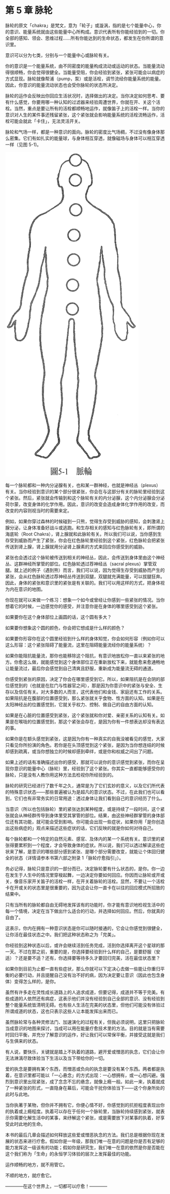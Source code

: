 # 第 5 章 脉轮

脉轮的原文「chakra」是梵文，意为「轮子」或漩涡，指的是七个能量中心，你的意识、能量系统就由这些能量中心所构成。意识代表所有你能经验到的一切。你全部的感知、领会、思维过程……所有你能达到的生命状态，都发生在你所谓的意识里。

意识可以分为七类，分别与一个能量中心或脉轮有关。

你的意识是一个能量系统，由不同密度的能量构成流动或运动的状态。当能量流动得很顺畅，你会觉得很健全。当能量受阻，你会经验到紧张，紧张可能会以病症的方式显现。脉轮就像帮浦（pump，泵）或是活栓，调节流经你能量系统的能量。因此，你意识的能量流动状态也会受你脉轮的状态所决定。

脉轮的运作会反映出你回应生活状况时，选择做出的决定。当你决定如何思考、要有什么感觉，你要用哪一种认知的过滤器来经验周遭世界，你就在开、关这个活栓。当然，重点是要让所有的活栓都顺畅地运作，就像笛子上的活栓一样。当你的意识对人生的某件事还残留紧张，这个紧张就会影响能量系统的活栓流畅运作，活栓可能会就此「卡住」，无法灵活开关。

脉轮和气场一样，都是一种意识的面向。脉轮的密度比气场稠，不过没有像身体那么密集。它们有如扎实的能量球，与身体相互穿透，就像磁场与身体可以相互穿透一样（见图 5-1)。

![img](5-1.png)

每一个脉轮都和一种内分泌腺有关，也和某一群神经，也就是神经丛（plexus）有关。当你经验到意识的某个部分很紧张，你会在与这部分有关的脉轮里经验到这个紧张。然后，紧张就会传输到和这个脉轮有关的内分泌腺，这个内分泌腺会分泌荷尔蒙，改变身体的化学作用。因此，意识的改变会造成身体化学作用的改变，而改变的内容则视当时的需要来定。

例如，如果你穿过森林的时候碰到一只熊，觉得生存受到威胁的感知，会刺激肾上腺分泌，让身体准备好战斗或逃跑。和生存相关的感知与红色脉轮有关，即所谓的海底轮（Root Chakra），肾上腺就和此脉轮有关。所以我们可以说，当你感到生存受到威胁而产生了紧张，你会在红色脉轮里经验到这个紧张，红色脉轮会把紧张传送到肾上腺，肾上腺就用分泌肾上腺素的方式来回应你感受到的威胁。

紧张也会透过这个脉轮被传送到相关的神经丛，因此，会传送到身体里由这个神经丛、这群神经所掌管的部位。红色脉轮透过荐神经丛（sacral plexus）掌管双腿。就上述的例子（遇到熊）而言，我们可以说，因为觉得生存受到威胁而产生的紧张，会从红色脉轮透过荐神经丛传送到双腿，双腿就充满能量，可以拔腿狂奔。因此，身体的紧张和意识里的紧张是有关联的。我们可以用这样的方式，把身体视为内在意识的地图。

你现在就可以来做一个练习：想象一个如今或曾经让你感到一些紧张的情况。当你想着它的时候，一边感觉你的感受，并注意你是在身体的哪里感受到这个紧张。

如果要你在这个身体部位上画圆的话，这个圆有多大？

如果要你想象这个圆的颜色，你会把它想成是什么样的颜色？

如果要你形容你在这个圆里经验到什么样的身体知觉，你会如何形容（例如你可以这么形容：这个紧张阻碍了能量流，这里在阻碍能量流经你的能量系统）？

如果你能阻抗能量流，那你也能移除这个阻抗，有意识地放松你一直以来紧张的地方。你愈这么做，就能感觉到这个身体部位正在重新放松下来，就能愈来愈通畅地让能量流过，最后你会感觉到自己清爽且舒服，重新成为能量流无碍的通道。

你感受到紧张的原因，决定了你会在哪里感受到它。所以，如果阻抗是在会阴的部位感觉到的（也就是在肛门与性器官之间），那是因为你意识中的紧张与安全、生存以及信任有关。对大多数的人而言，这代表他们和金钱、家庭还有工作的关系。如果阻抗是在腹部的位置感受到，那么紧张就关乎食物、性方面的认知。如果是在太阳神经丛的位置感觉到，它就关乎权力、控制、做自己的自由方面的认知。

如果是在心脏的位置感受到紧张，这个紧张就和你对爱、亲密关系的认知有关。如果是在喉咙的位置感觉到，那这个紧张会存在，是因为你有一件想表达却没有表达的事。

如果你是在额头感觉到紧张，这是因为你有一种真实的自我没被看见的感觉，大家只看见你所扮演的角色。若你是在头顶感觉到这个紧张，是因为当你想连结的时候却感到疏离，或当你想独立的时候却感到牵绊，或是你和权威之间出了问题。

如果上述的话有准确描述出你的感受，那就可以说你的意识感觉到紧张，而你在呈现你意识的能量中心（脉轮）里，经验到了这个紧张。你其实一直都能够感受你的脉轮，只是没有人教你用这种方法去检视你所经验到的。

脉轮的研究已经进行了数千年之久，通常是为了它们玄妙的意义，以及它们所代表的特殊意识状态——那些普遍被认为是超凡的意识状态。不过，在此我们也可以看到，它们也有非常务实的日常用途：透过身体让我们看到自己的意识经历了什么。


当意识（所以也包括脉轮）里的紧张达到某种程度，或是持续了一段时间，这个紧张就会从神经群传导到身体里受其掌管的部位。结果，由这些神经群掌管的身体部位还有其功能，就可能会受到影响。你可能会出现一些症状，如果你用「是你创造出这些病症的」观点来描述这些症状的话，它们反映的就是你如何对待自己。

每个脉轮都和一个特定的自然元素、感官、及体内的某一个系统有关。意识里的紧张得要累积到一个程度，才会导致身体的症状。所以说，我们可以透过解读这些症状来了解，是意识的哪些部分感到紧张、是哪个部分需要改变，就能让个体回归健全的状态（详情请参本书第六部之附录 1「脉轮疗愈指引」）。

务必记得，脉轮只是意识的一部分而已，决定脉轮要有什么状态的，是你。你一边在发生于人生中的情况里穿梭起舞，一边决定你要如何回应。你因而让脉轮或开或关，像音乐家开关笛子的活栓一样，在开关着脉轮的活栓。显然，不要让一个活栓卡在开或关的状态里是很重要的，因为这会让你一直卡在以往的回应模式所招致的结果中。

只有当所有的脉轮都自由无碍地发挥该有的功能时，你才能有意识地检视生活中的每一个情境，决定在当下做出什么适合的行动，并选择如何回应。然后，你就真的自由了。

这表示，你内在拥有一种意识状态是你可以随时接通的，它会让你感觉到很健全，让你活在最佳状态之中。我们把这种状态称之为「完美」。

你经验到这种状态以后，或许会继续活到任务完成，活到你选择离开这个星球的那一天。不过在那之前，重要的是，你选择要经验到什么样的自己，是要舒服（安适）？还是要不适？还有，你选择要等待多久才要回归完美，活在最佳状态里？

如果你到目前为止都一直有些症状，那么你就可以下定决心去做一些能让你重归平衡的必要行动，并且提醒自己没有治不好的病，因为决定要让意识（因此也包含身体）变得怎么样的，是你。

虽然有许多走在灵性成长道路上的人追求成道，但要记得，成道并不等于完美。有些成道的人依然还有病症，这表示他们并没有经验到自己全部的意识、没有经验到整个能量系统皆清明无碍。也有些人生活在完美的状态里，但他们可能没有体验过所谓成道的状态，这也只表示这些人让本能发挥出来而已。

虽然脉轮常与各种灵修法门、加速演化的过程有关，但我必须说明，这里只把脉轮当成意识的地图来探讨，当成可以用在能量疗愈技术里的方法。目的就是当有需要时回归平衡，并充分了解意识的运作，好让我们可以常保平衡，并接受这就是我们与生俱来的状态。

有人说，要快乐，关键就是踏上不执着的道路，避开爱或憎恶的执念，它们会让你无法淋漓尽致体验当下生活以及当下带给你的一切。

爱的执念是要拥有某个东西，而憎恶或负向的执念是要没有某个东西。两者都是执着，在意识里都可能以「一心悬念」的方式出现：一心想拥有，或一心想闪避。强烈到意识里出现紧张，成了念念不忘的悬念，就像上瘾一般。如此一来，执着就成了一种紧张的形式，一直隐身在幕后，可能会干扰你体验当下——这个你身所处的此时与此地。

当你执著于某物，但你并不拥有它，你便心情不好，你感觉到的抗拒程度表现出你的执着或上瘾程度。执着可以存在于任何一个脉轮里，当脉轮持续感到紧张，就表示你需要化解生活中的某事，来纾解这个紧张，或是需要放下对某事的执着，好享受此时此地的生命。

本书的最后几章会描述如何释放这些爱或憎恶执念的方法。我们总是根据你现在发展的状态来进行疗愈。假如你是一年级，那我们唯一在意的问题是你是否有足够的能力发挥这一级该有的功能；假如你是研究生，我们唯一在意的依然是你是否能在这个我们称为「生命」的永恒学习体验的层次上发挥最佳的功能。

运作顺畅的地方，就不用管它。

不顺的地方，就疗愈它。

————在这个世界上，一切都可以疗愈！————
